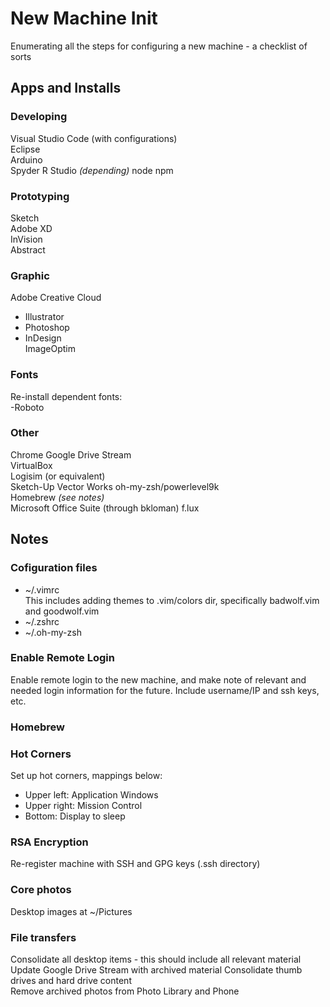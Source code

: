 # New Machine Init
Enumerating all the steps for configuring a new machine - a checklist of sorts  

## Apps and Installs

### Developing 
Visual Studio Code (with configurations)  
Eclipse   
Arduino   
Spyder 
R Studio *(depending)*
node 
npm 

### Prototyping 
Sketch  
Adobe XD   
InVision    
Abstract  

### Graphic
Adobe Creative Cloud  
- Illustrator   
- Photoshop   
- InDesign   
ImageOptim

### Fonts 
Re-install dependent fonts:  
-Roboto

### Other 
Chrome
Google Drive Stream  
VirtualBox  
Logisim (or equivalent)  
Sketch-Up
Vector Works
oh-my-zsh/powerlevel9k  
Homebrew *(see notes)*  
Microsoft Office Suite (through bkloman)
f.lux

## Notes 
### Cofiguration files
- ~/.vimrc  
This includes adding themes to .vim/colors dir, specifically badwolf.vim and goodwolf.vim
- ~/.zshrc  
- ~/.oh-my-zsh

### Enable Remote Login 
Enable remote login to the new machine, and make note of relevant and needed login information for the future. Include username/IP and ssh keys, etc. 

### Homebrew

### Hot Corners 
Set up hot corners, mappings below:
- Upper left: Application Windows   
- Upper right: Mission Control  
- Bottom: Display to sleep

### RSA Encryption 
Re-register machine with SSH and GPG keys (.ssh directory)

### Core photos 
Desktop images at ~/Pictures 

### File transfers
Consolidate all desktop items - this should include all relevant material   
Update Google Drive Stream with archived material 
Consolidate thumb drives and hard drive content  
Remove archived photos from Photo Library and Phone 
